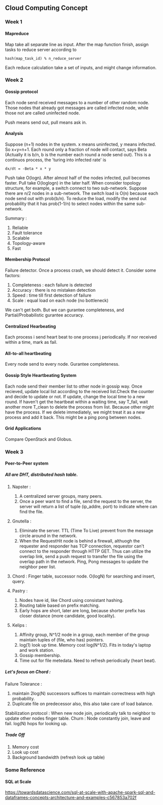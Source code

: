 ## Cloud Computing Concept
### Week 1
#### Mapreduce
Map take all separate line as input. After the map function finish, assign tasks to reduce server according to 
```
hash(map_task_id) % n_reduce_server
```
Each reduce calculation take a set of inputs, and might change information.
### Week 2
#### Gossip protocol
Each node send received messages to a number of other random node. Those nodes that already got messages are called infected node, while those not are called uninfected node.

Push means send out, pull means ask in.
#### Analysis
Suppose (n+1) nodes in the system. x means uninfected, y means infected. So x+y=n+1. Each round only a fraction of node will contact, says Beta (Actually it is b/n, b is the number each round a node send out). 
This is a continuos process, the 'turing into infected rate' is 
```
dx/dt = -Beta * x * y
``` 

Push take O(logn). After almost half of the nodes infected, pull becomes faster. Pull take O(loglogn) in the later half.
When consider topology structure, for example, a switch connect to two sub-network. Suppose there are n/2 nodes in a sub-network. The switch load is O(n) because each node send out with prob(b/n). To reduce the load, modify the send out probability that it has prob(1-1/n) to select nodes within the same sub-network.

Summary : 
1. Reliable
2. Fault tolerance
3. Scalable
4. Topology-aware
5. Fast

#### Membership Protocol
Failure detector. Once a process crash, we should detect it.
Consider some factors:
1. Completeness : each failure is detected
2. Accuracy : there is no mistaken detection
3. Speed : time till first detection of failure
4. Scale : equal load on each node (no bottleneck)

We can't get both. But we can gurantee completeness, and Partial/Probabilistic gurantee accuracy.

#### Centralized Hearbeating
Each process i send heart beat to one process j periodically. If nor received within a time, mark as fail.

#### All-to-all heartbeating
Every node send to every node. Gurantee completeness.

#### Gossip Style Heartbeating System
Each node send their member list to other node in gossip way. Once recieved, update local list according to the received list.Check the counter and decide to update or not. If update, change the local time to a new round.
If haven't get the heartbeat within a waiting time, say T_fail, wait another more T_clean to delete the process from list. Because other might have the process. If we delete immediately, we might treat it as a new process and add it back. This might be a ping pong between nodes.

#### Grid Applications
Compare OpenStack and Globus.

### Week 3
#### Peer-to-Peer system
##### All are DHT, distributed hash table.
1. Napster : 
    1. A centralized server groups, many peers. 
    2. Once a peer want to find a file, send the request to the server, the server will return a list of tuple (ip_addre, port) to indicate where can find the file. 

2. Gnutella : 
    1. Eliminate the server. TTL (Time To Live) prevent from the message circle around in the network. 
    2. When the RequestHit node is behind a firewall, althuogh the requester and responder has TCP connection, requestor can't connect to the responder through HTTP GET. Thus can utilize the overlap link, send a push request to transfer the file using the overlap path in the network. 
Ping, Pong messages to update the neighbor peer list.

3. Chord : Finger table, successor node. O(logN) for searching and insert, query.

4. Pastry : 
    1. Nodes have id, like Chord using consistant hashing. 
    2. Routing table based on prefix matching. 
    3. Early hops are short, later are long, because shorter prefix has closer distance (more candidate, good locality).  

5. Kelips :
    1. Affinity group, N^1/2 node in a group, each member of the group maintain tuples of (file, who has) pointers. 
    2. log(1) look up time. Memory cost log(N^1/2). Fits in today's laptop and work station. 
    3. Gossip membership.
    4. Time out for file metedata. Need to refresh periodically (heart beat).

##### Let's focus on Chord : 

Failure Tolerance : 
1. maintain 2log(N) successors suffices to maintain correctness with high probability.
2. Duplicate file on predecessor also, this also take care of load balance.

Stabilization protocol : When new node join, periodically talk to neighbor to update other nodes finger table.
Churn : Node constantly join, leave and fail. log(N) hops for looking up.

##### Trade Off
1. Memory cost
2. Look up cost
3. Background bandwidth (refresh look up table)

### Some Reference
#### SQL at Scale
https://towardsdatascience.com/sql-at-scale-with-apache-spark-sql-and-dataframes-concepts-architecture-and-examples-c567853a702f

